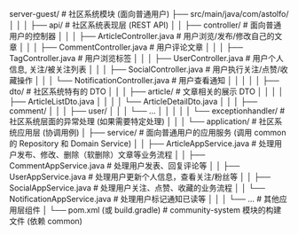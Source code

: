 server-guest/               # 社区系统模块 (面向普通用户)
   ├── src/main/java/com/astolfo/
   │   │
   │   ├── api/                      # 社区系统表现层 (REST API)
   │   │   ├── controller/           # 面向普通用户的控制器
   │   │   │   ├── ArticleController.java      # 用户浏览/发布/修改自己的文章
   │   │   │   ├── CommentController.java      # 用户评论文章
   │   │   │   ├── TagController.java          # 用户浏览标签
   │   │   │   ├── UserController.java         # 用户个人信息, 关注/被关注列表
   │   │   │   ├── SocialController.java       # 用户执行关注/点赞/收藏操作
   │   │   │   └── NotificationController.java # 用户查看通知
   │   │   │
   │   │   ├── dto/                  # 社区系统特有的 DTO
   │   │   │   ├── article/          # 文章相关的展示 DTO
   │   │   │   │   ├── ArticleListDto.java
   │   │   │   │   └── ArticleDetailDto.java
   │   │   │   ├── comment/
   │   │   │   ├── user/
   │   │   │   └── ...
   │   │   │
   │   │   └── exceptionhandler/     # 社区系统层面的异常处理 (如果需要特定处理)
   │   │
   │   └── application/              # 社区系统应用层 (协调用例)
   │       ├── service/              # 面向普通用户的应用服务 (调用 common 的 Repository 和 Domain Service)
   │       │   ├── ArticleAppService.java      # 处理用户发布、修改、删除（软删除）文章等业务流程
   │       │   ├── CommentAppService.java      # 处理用户发表、回复评论等
   │       │   ├── UserAppService.java         # 处理用户更新个人信息，查看关注/粉丝等
   │       │   ├── SocialAppService.java       # 处理用户关注、点赞、收藏的业务流程
   │       │   └── NotificationAppService.java # 处理用户标记通知已读等
   │       │
   │       └── ...                   # 其他应用层组件
   │
   └── pom.xml (或 build.gradle)     # community-system 模块的构建文件 (依赖 common)
